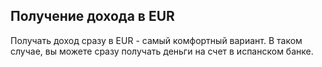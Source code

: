 ## Получение дохода в EUR

Получать доход сразу в EUR - самый комфортный вариант. В таком случае, вы можете сразу получать деньги на счет в 
испанском банке.
